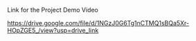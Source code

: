 Link for the Project Demo Video

https://drive.google.com/file/d/1NGzJ0G6Tg1nCTMQ1sBQa5Xr-HOpZGE5_/view?usp=drive_link